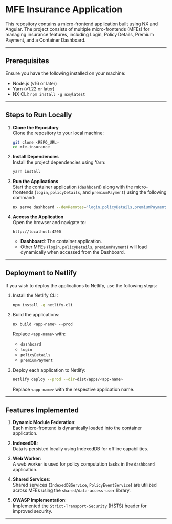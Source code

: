 # MFE Insurance Application

This repository contains a micro-frontend application built using NX and Angular. The project consists of multiple micro-frontends (MFEs) for managing insurance features, including Login, Policy Details, Premium Payment, and a Container Dashboard.

---

## Prerequisites

Ensure you have the following installed on your machine:
- Node.js (v16 or later)
- Yarn (v1.22 or later)
- NX CLI: `npm install -g nx@latest`

---

## Steps to Run Locally

1. **Clone the Repository**  
   Clone the repository to your local machine:
   ```bash
   git clone <REPO_URL>
   cd mfe-insurance
   ```

2. **Install Dependencies**  
   Install the project dependencies using Yarn:
   ```bash
   yarn install
   ```

3. **Run the Applications**  
   Start the container application (`dashboard`) along with the micro-frontends (`login`, `policyDetails`, and `premiumPayment`) using the following command:
   ```bash
   nx serve dashboard --devRemotes='login,policyDetails,premiumPayment'
   ```

4. **Access the Application**  
   Open the browser and navigate to:
   ```
   http://localhost:4200
   ```

   - **Dashboard**: The container application.
   - Other MFEs (`login`, `policyDetails`, `premiumPayment`) will load dynamically when accessed from the Dashboard.

---

## Deployment to Netlify

If you wish to deploy the applications to Netlify, use the following steps:

1. Install the Netlify CLI:
   ```bash
   npm install -g netlify-cli
   ```

2. Build the applications:
   ```bash
   nx build <app-name> --prod
   ```

   Replace `<app-name>` with:
   - `dashboard`
   - `login`
   - `policyDetails`
   - `premiumPayment`

3. Deploy each application to Netlify:
   ```bash
   netlify deploy --prod --dir=dist/apps/<app-name>
   ```

   Replace `<app-name>` with the respective application name.

---

## Features Implemented

1. **Dynamic Module Federation**:  
   Each micro-frontend is dynamically loaded into the container application.

2. **IndexedDB**:  
   Data is persisted locally using IndexedDB for offline capabilities.

3. **Web Worker**:  
   A web worker is used for policy computation tasks in the `dashboard` application.

4. **Shared Services**:  
   Shared services (`IndexedDBService`, `PolicyEventService`) are utilized across MFEs using the `shared/data-access-user` library.

5. **OWASP Implementation**:  
   Implemented the `Strict-Transport-Security` (HSTS) header for improved security.

---